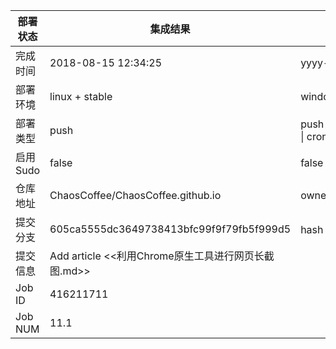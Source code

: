 部署状态 | 集成结果 | 参考值
---|---|---
完成时间 | 2018-08-15 12:34:25 | yyyy-mm-dd hh:mm:ss
部署环境 | linux + stable | window \| linux + stable
部署类型 | push | push \| pull_request \| api \| cron
启用Sudo | false | false \| true
仓库地址 | ChaosCoffee/ChaosCoffee.github.io | owner_name/repo_name
提交分支 | 605ca5555dc3649738413bfc99f9f79fb5f999d5 | hash 16位
提交信息 | Add article <<利用Chrome原生工具进行网页长截图.md>> |
Job ID   | 416211711 |
Job NUM  | 11.1 |
